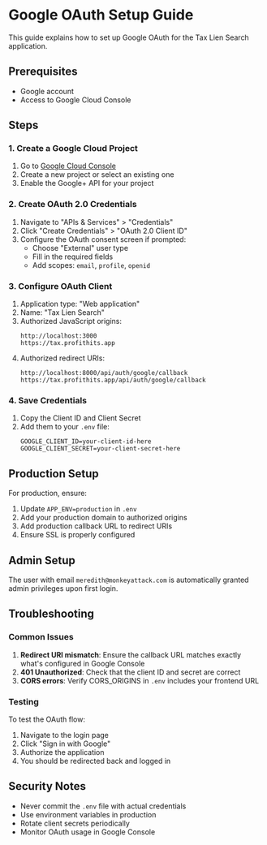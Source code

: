 # Google OAuth Setup Guide

This guide explains how to set up Google OAuth for the Tax Lien Search application.

## Prerequisites

- Google account
- Access to Google Cloud Console

## Steps

### 1. Create a Google Cloud Project

1. Go to [Google Cloud Console](https://console.cloud.google.com/)
2. Create a new project or select an existing one
3. Enable the Google+ API for your project

### 2. Create OAuth 2.0 Credentials

1. Navigate to "APIs & Services" > "Credentials"
2. Click "Create Credentials" > "OAuth 2.0 Client ID"
3. Configure the OAuth consent screen if prompted:
   - Choose "External" user type
   - Fill in the required fields
   - Add scopes: `email`, `profile`, `openid`

### 3. Configure OAuth Client

1. Application type: "Web application"
2. Name: "Tax Lien Search"
3. Authorized JavaScript origins:
   ```
   http://localhost:3000
   https://tax.profithits.app
   ```
4. Authorized redirect URIs:
   ```
   http://localhost:8000/api/auth/google/callback
   https://tax.profithits.app/api/auth/google/callback
   ```

### 4. Save Credentials

1. Copy the Client ID and Client Secret
2. Add them to your `.env` file:
   ```
   GOOGLE_CLIENT_ID=your-client-id-here
   GOOGLE_CLIENT_SECRET=your-client-secret-here
   ```

## Production Setup

For production, ensure:

1. Update `APP_ENV=production` in `.env`
2. Add your production domain to authorized origins
3. Add production callback URL to redirect URIs
4. Ensure SSL is properly configured

## Admin Setup

The user with email `meredith@monkeyattack.com` is automatically granted admin privileges upon first login.

## Troubleshooting

### Common Issues

1. **Redirect URI mismatch**: Ensure the callback URL matches exactly what's configured in Google Console
2. **401 Unauthorized**: Check that the client ID and secret are correct
3. **CORS errors**: Verify CORS_ORIGINS in `.env` includes your frontend URL

### Testing

To test the OAuth flow:

1. Navigate to the login page
2. Click "Sign in with Google"
3. Authorize the application
4. You should be redirected back and logged in

## Security Notes

- Never commit the `.env` file with actual credentials
- Use environment variables in production
- Rotate client secrets periodically
- Monitor OAuth usage in Google Console